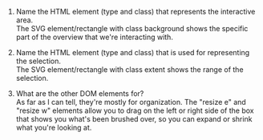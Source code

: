 1. Name the HTML element (type and class) that represents the interactive area. <br />
The  SVG element/rectangle with class background shows the specific part of the overview that we're interacting with.

2. Name the HTML element (type and class) that is used for representing the selection. <br />
The SVG element/rectangle with class extent shows the range of the selection.

3. What are the other DOM elements for? <br />
As far as I can tell, they're mostly for organization. The "resize e" and "resize w" elements allow you to drag on the left or right side of the box that shows you what's been brushed over, so you can expand or shrink what you're looking at.